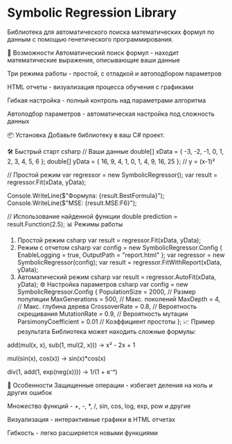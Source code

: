 # Symbolic Regression Library

Библиотека для автоматического поиска математических формул по данным с помощью генетического программирования.

🚀 Возможности
Автоматический поиск формул - находит математические выражения, описывающие ваши данные

Три режима работы - простой, с отладкой и автоподбором параметров

HTML отчеты - визуализация процесса обучения с графиками

Гибкая настройка - полный контроль над параметрами алгоритма

Автоподбор параметров - автоматическая настройка под сложность данных

📦 Установка
Добавьте библиотеку в ваш C# проект.

🛠 Быстрый старт
csharp
// Ваши данные
double[] xData = { -3, -2, -1, 0, 1, 2, 3, 4, 5, 6 };
double[] yData = { 16, 9, 4, 1, 0, 1, 4, 9, 16, 25 }; // y = (x-1)²

// Простой режим
var regressor = new SymbolicRegressor();
var result = regressor.Fit(xData, yData);

Console.WriteLine($"Формула: {result.BestFormula}");
Console.WriteLine($"MSE: {result.MSE:F6}");

// Использование найденной функции
double prediction = result.Function(2.5);
📊 Режимы работы
1. Простой режим
csharp
var result = regressor.Fit(xData, yData);
2. Режим с отчетом
csharp
var config = new SymbolicRegressor.Config 
{
    EnableLogging = true,
    OutputPath = "report.html"
};
var regressor = new SymbolicRegressor(config);
var result = regressor.FitWithReport(xData, yData);
3. Автоматический режим
csharp
var result = regressor.AutoFit(xData, yData);
⚙️ Настройка параметров
csharp
var config = new SymbolicRegressor.Config
{
    PopulationSize = 2000,      // Размер популяции
    MaxGenerations = 500,       // Макс. поколений
    MaxDepth = 4,               // Макс. глубина дерева
    CrossoverRate = 0.8,        // Вероятность скрещивания
    MutationRate = 0.9,         // Вероятность мутации
    ParsimonyCoefficient = 0.01 // Коэффициент простоты
};
📈 Пример результата
Библиотека может находить сложные формулы:

add(mul(x, x), sub(1, mul(2, x))) → x² - 2x + 1

mul(sin(x), cos(x)) → sin(x)*cos(x)

div(1, add(1, exp(neg(x)))) → 1/(1 + e⁻ˣ)

🎯 Особенности
Защищенные операции - избегает деления на ноль и других ошибок

Множество функций - +, -, *, /, sin, cos, log, exp, pow и другие

Визуализация - интерактивные графики в HTML отчетах

Гибкость - легко расширяется новыми функциями
